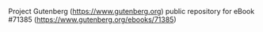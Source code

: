 Project Gutenberg (https://www.gutenberg.org) public repository
for eBook #71385 (https://www.gutenberg.org/ebooks/71385)
